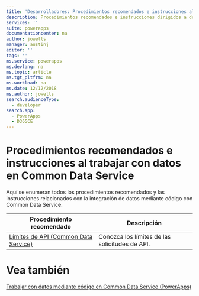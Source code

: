 ```yaml
---
title: 'Desarrolladores: Procedimientos recomendados e instrucciones al trabajar con datos en Common Data Service | Microsoft Docs'
description: Procedimientos recomendados e instrucciones dirigidos a desarrolladores que trabajan con datos de Common Data Service en PowerApps.
services: ''
suite: powerapps
documentationcenter: na
author: jowells
manager: austinj
editor: ''
tags: ''
ms.service: powerapps
ms.devlang: na
ms.topic: article
ms.tgt_pltfrm: na
ms.workload: na
ms.date: 12/12/2018
ms.author: jowells
search.audienceType:
  - developer
search.app:
  - PowerApps
  - D365CE
---
```


# <a name="best-practices-and-guidance-around-working-with-data-for-the-common-data-service"></a>Procedimientos recomendados e instrucciones al trabajar con datos en Common Data Service

Aquí se enumeran todos los procedimientos recomendados y las instrucciones relacionados con la integración de datos mediante código con Common Data Service.

|Procedimiento recomendado  |Descripción  |
|---------|---------|
|[Límites de API (Common Data Service)](../../api-limits.md)     |Conozca los límites de las solicitudes de API.         |

# <a name="see-also"></a>Vea también
[Trabajar con datos mediante código en Common Data Service (PowerApps)](../../work-with-data-cds.md)<br />